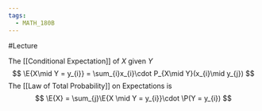 ```yaml
---
tags:
  - MATH_180B
---
```

#Lecture 

 The [[Conditional Expectation]] of $X$ given $Y$ 
$$
\E{X\mid Y = y_{i}} = \sum_{i}x_{i}\cdot P_{X\mid Y}(x_{i}\mid y_{j})
$$
 The [[Law of Total Probability]] on Expectations is 
$$
\E{X} = \sum_{j}\E{X \mid Y = y_{i}}\cdot \P(Y = y_{i})
$$

